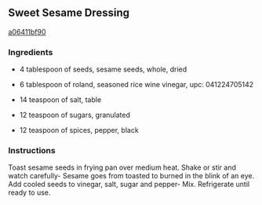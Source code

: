 ## Sweet Sesame Dressing

[a06411bf90](http://www.food.com/recipe/sweet-sesame-dressing-127996)

### Ingredients

 - 4 tablespoon of seeds, sesame seeds, whole, dried

 - 6 tablespoon of roland, seasoned rice wine vinegar, upc: 041224705142

 - 14 teaspoon of salt, table

 - 12 teaspoon of sugars, granulated

 - 12 teaspoon of spices, pepper, black

### Instructions

Toast sesame seeds in frying pan over medium heat. Shake or stir and watch carefully- Sesame goes from toasted to burned in the blink of an eye. Add cooled seeds to vinegar, salt, sugar and pepper- Mix. Refrigerate until ready to use.